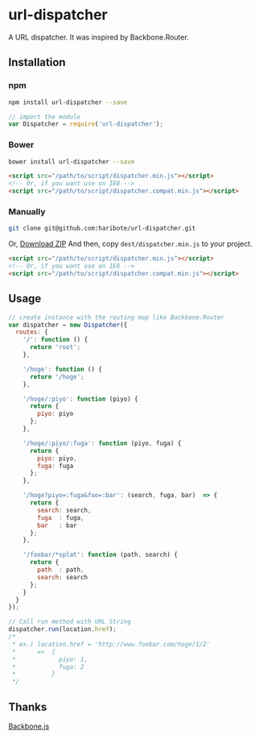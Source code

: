 # url-dispatcher
A URL dispatcher.
It was inspired by Backbone.Router.

## Installation

### npm
```bash
npm install url-dispatcher --save
```
```javascript
// import the module
var Dispatcher = require('url-dispatcher');
```

### Bower
```bash
bower install url-dispatcher --save
```
```html
<script src="/path/to/script/dispatcher.min.js"></script>
<!-- Or, if you want use on IE8 -->
<script src="/path/to/script/dispatcher.compat.min.js"></script>
```

### Manually
```bash
git clone git@github.com:haribote/url-dispatcher.git
```
Or, [Download ZIP](https://github.com/haribote/url-dispatcher/archive/master.zip)
And then, copy `dest/dispatcher.min.js` to your project.
```html
<script src="/path/to/script/dispatcher.min.js"></script>
<!-- Or, if you want use on IE8 -->
<script src="/path/to/script/dispatcher.compat.min.js"></script>
```


## Usage
```javascript
// create instance with the routing map like Backbone.Router
var dispatcher = new Dispatcher({
  routes: {
    '/': function () {
      return 'root';
    },

    '/hoge': function () {
      return '/hoge';
    },

    '/hoge/:piyo': function (piyo) {
      return {
        piyo: piyo
      };
    },

    '/hoge/:piyo/:fuga': function (piyo, fuga) {
      return {
        piyo: piyo,
        fuga: fuga
      };
    },

    '/hoge?piyo=:fuga&foo=:bar': (search, fuga, bar)  => {
      return {
        search: search,
        fuga  : fuga,
        bar   : bar
      };
    },

    '/foobar/*splat': function (path, search) {
      return {
        path  : path,
        search: search
      };
    }
  }
});

// Call run method with URL String 
dispatcher.run(location.href);
/* 
 * ex.) location.href = 'http://www.foobar.com/hoge/1/2'
 *      =>  {
 *            piyo: 1,
 *            fuga: 2
 *          }
 */
```

## Thanks
[Backbone.js](https://github.com/jashkenas/backbone)
